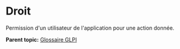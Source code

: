 Droit
=====

Permission d'un utilisateur de l'application pour une action donnée.

**Parent topic:** [Glossaire GLPI](../../glpi/glossary.html)
